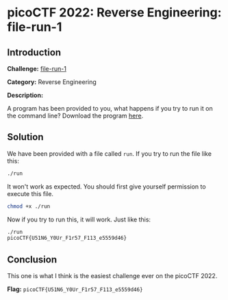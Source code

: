 # picoCTF 2022: Reverse Engineering: file-run-1

## Introduction
**Challenge:** [file-run-1](https://play.picoctf.org/practice/challenge/266)

**Category:** Reverse Engineering

**Description:**

A program has been provided to you, what happens if you try to run it on the command line? Download the program [here](https://artifacts.picoctf.net/c/310/run).

## Solution

We have been provided with a file called `run`. If you try to run the file like this:
```bash
./run
```
It won't work as expected. You should first give yourself permission to execute this file.
```bash
chmod +x ./run
```
Now if you try to run this, it will work. Just like this:
```bash
./run
picoCTF{U51N6_Y0Ur_F1r57_F113_e5559d46}
```

## Conclusion
This one is what I think is the easiest challenge ever on the picoCTF 2022.

**Flag:** `picoCTF{U51N6_Y0Ur_F1r57_F113_e5559d46}`
